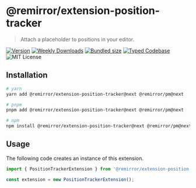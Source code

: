 # @remirror/extension-position-tracker

> Attach a placeholder to positions in your editor.

[![Version][version]][npm] [![Weekly Downloads][downloads-badge]][npm] [![Bundled size][size-badge]][size] [![Typed Codebase][typescript]](./src/index.ts) ![MIT License][license]

[version]: https://flat.badgen.net/npm/v/@remirror/extension-position-tracker
[npm]: https://npmjs.com/package/@remirror/extension-position-tracker
[license]: https://flat.badgen.net/badge/license/MIT/purple
[size]: https://bundlephobia.com/result?p=@remirror/extension-position-tracker
[size-badge]: https://flat.badgen.net/bundlephobia/minzip/@remirror/extension-position-tracker
[typescript]: https://flat.badgen.net/badge/icon/TypeScript?icon=typescript&label
[downloads-badge]: https://badgen.net/npm/dw/@remirror/extension-position-tracker/red?icon=npm

## Installation

```bash
# yarn
yarn add @remirror/extension-position-tracker@next @remirror/pm@next

# pnpm
pnpm add @remirror/extension-position-tracker@next @remirror/pm@next

# npm
npm install @remirror/extension-position-tracker@next @remirror/pm@next
```

## Usage

The following code creates an instance of this extension.

```ts
import { PositionTrackerExtension } from '@remirror/extension-position-tracker';

const extension = new PositionTrackerExtension();
```
